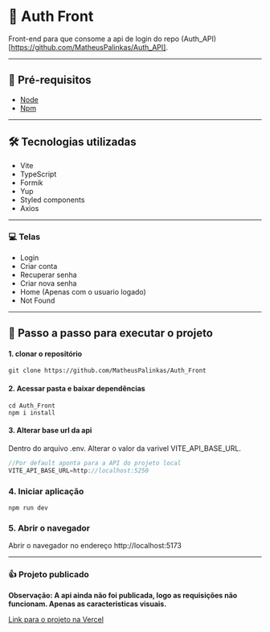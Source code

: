 # :closed_lock_with_key: Auth Front

Front-end para que consome a api de login do repo (Auth_API)[https://github.com/MatheusPalinkas/Auth_API].

---

## :memo: Pré-requisitos

- [Node](https://nodejs.org/pt-br/)
- [Npm](https://www.npmjs.com/)

---

## :hammer_and_wrench: Tecnologias utilizadas

- Vite
- TypeScript
- Formik
- Yup
- Styled components
- Axios

---

### :computer: Telas

- Login
- Criar conta
- Recuperar senha
- Criar nova senha
- Home (Apenas com o usuario logado)
- Not Found

---

## :walking: Passo a passo para executar o projeto

#### 1. clonar o repositório

```
git clone https://github.com/MatheusPalinkas/Auth_Front
```

#### 2. Acessar pasta e baixar dependências

```
cd Auth_Front
npm i install
```

#### 3. Alterar base url da api

Dentro do arquivo .env. Alterar o valor da varivel VITE_API_BASE_URL.

```js
//Por default aponta para a API do projeto local
VITE_API_BASE_URL=http://localhost:5250
```

### 4. Iniciar aplicação

```
npm run dev
```

### 5. Abrir o navegador

Abrir o navegador no endereço http://localhost:5173

---

### :thumbsup: Projeto publicado

**Observação: A api ainda não foi publicada, logo as requisições não funcionam. Apenas as caracteristicas visuais.**

[Link para o projeto na Vercel](https://auth-front-ten.vercel.app/login)
